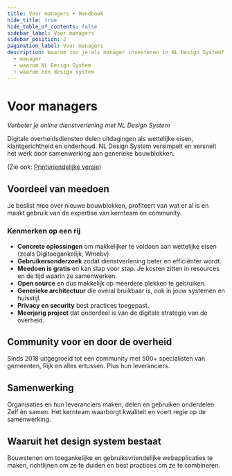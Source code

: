 ```yaml
---
title: Voor managers • Handboek
hide_title: true
hide_table_of_contents: false
sidebar_label: Voor managers
sidebar_position: 2
pagination_label: Voor managers
description: Waarom zou je als manager investeren in NL Design System?
  - manager
  - waarom NL Design System
  - waarom een design system
---
```


# Voor managers

_Verbeter je online dienstverlening met NL Design System_

Digitale overheidsdiensten delen uitdagingen als wettelijke eisen, klantgerichtheid en onderhoud. NL Design System versimpelt en versnelt het werk door samenwerking aan generieke bouwblokken.

(Zie ook: [Printvriendelijke versie](/factsheets/managers))

## Voordeel van meedoen

Je beslist mee over nieuwe bouwblokken, profiteert van wat er al is en maakt gebruik van de expertise van kernteam en community.

### Kenmerken op een rij

- **Concrete oplossingen** om makkelijker te voldoen aan wettelijke eisen (zoals Digitoegankelijk, Wmebv)
- **Gebruikersonderzoek** zodat dienstverlening beter en efficiënter wordt.
- **Meedoen is gratis** en kan stap voor stap. Je kosten zitten in resources en de tijd waarin ze samenwerken.
- **Open source** en dus makkelijk op meerdere plekken te gebruiken.
- **Generieke architectuur** die overal bruikbaar is, ook in jouw systemen en huisstijl.
- **Privacy en security** best practices toegepast.
- **Meerjarig project** dat onderdeel is van de digitale strategie van de overheid.

## Community voor en door de overheid

Sinds 2018 uitgegroeid tot een community met 500+ specialisten van gemeenten, Rijk en alles ertussen. Plus hun leveranciers.

## Samenwerking

Organisaties en hun leveranciers maken, delen en gebruiken onderdelen. Zelf èn samen. Het kernteam waarborgt kwaliteit en voert regie op de samenwerking.

## Waaruit het design system bestaat

Bouwstenen om toegankelijke en gebruiksvriendelijke webapplicaties te maken, richtlijnen om ze te duiden en best practices om ze te combineren.
